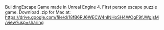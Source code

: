 BuildingEscape Game made in Unreal Engine 4.
First person escape puzzle game.
Download .zip for Mac at: https://drive.google.com/file/d/18fB6RJ6WECW4nINHoSH4WOgF9fJWgjsM/view?usp=sharing

